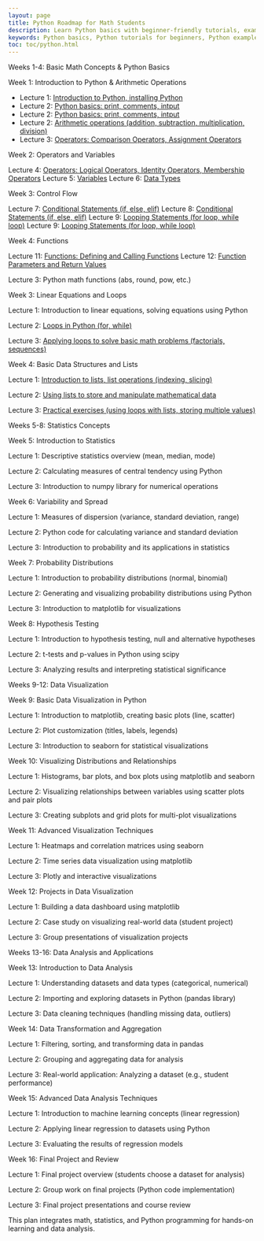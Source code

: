 ```yaml
---
layout: page
title: Python Roadmap for Math Students
description: Learn Python basics with beginner-friendly tutorials, examples, and exercises. Master Python programming concepts like print function, variables, comments, indentation and more. Perfect for students and professionals starting their Python journey.  
keywords: Python basics, Python tutorials for beginners, Python examples, Python exercises, Python print function, python comments Python variables, Python data types, Python programming for beginners, learn Python, Python coding exercises
toc: toc/python.html
---
```


Weeks 1-4: Basic Math Concepts & Python Basics

Week 1: Introduction to Python & Arithmetic Operations

- Lecture 1: [Introduction to Python, installing Python](docs/basics.md)
- Lecture 2: [Python basics: print, comments, intput](docs/basics.md)
- Lecture 2: [Python basics: print, comments, intput](docs/basics.md)
- Lecture 2: [Arithmetic operations (addition, subtraction, multiplication, division)](docs/operators.md)
- Lecture 3: [Operators: Comparison Operators, Assignment Operators](docs/operators.md)

Week 2: Operators and Variables

Lecture 4: [Operators: Logical Operators, Identity Operators, Membership Operators](docs/operators.md)
Lecture 5: [Variables](docs/variables.md)
Lecture 6: [Data Types](docs/data-types.md)

Week 3: Control Flow

Lecture 7: [Conditional Statements (if, else, elif)](docs/control-flow.md)
Lecture 8: [Conditional Statements (if, else, elif)](docs/control-flow.md)
Lecture 9: [Looping Statements (for loop, while loop)](docs/control-flow.md)
Lecture 9: [Looping Statements (for loop, while loop)](docs/control-flow.md)

Week 4: Functions

Lecture 11: [Functions: Defining and Calling Functions](docs/functions.md)
Lecture 12: [Function Parameters and Return Values](docs/functions.md)

Lecture 3: Python math functions (abs, round, pow, etc.)


Week 3: Linear Equations and Loops

Lecture 1: Introduction to linear equations, solving equations using Python

Lecture 2: [Loops in Python (for, while)](docs/control-flow.md) 

Lecture 3: [Applying loops to solve basic math problems (factorials, sequences)](docs/control-flow.md)


Week 4: Basic Data Structures and Lists

Lecture 1: [Introduction to lists, list operations (indexing, slicing)](docs/dss.md)

Lecture 2: [Using lists to store and manipulate mathematical data](docs/dss.md)

Lecture 3: [Practical exercises (using loops with lists, storing multiple values)](docs/dss.md)


Weeks 5-8: Statistics Concepts

Week 5: Introduction to Statistics

Lecture 1: Descriptive statistics overview (mean, median, mode)

Lecture 2: Calculating measures of central tendency using Python

Lecture 3: Introduction to numpy library for numerical operations


Week 6: Variability and Spread

Lecture 1: Measures of dispersion (variance, standard deviation, range)

Lecture 2: Python code for calculating variance and standard deviation

Lecture 3: Introduction to probability and its applications in statistics


Week 7: Probability Distributions

Lecture 1: Introduction to probability distributions (normal, binomial)

Lecture 2: Generating and visualizing probability distributions using Python

Lecture 3: Introduction to matplotlib for visualizations


Week 8: Hypothesis Testing

Lecture 1: Introduction to hypothesis testing, null and alternative hypotheses

Lecture 2: t-tests and p-values in Python using scipy

Lecture 3: Analyzing results and interpreting statistical significance

Weeks 9-12: Data Visualization

Week 9: Basic Data Visualization in Python

Lecture 1: Introduction to matplotlib, creating basic plots (line, scatter)

Lecture 2: Plot customization (titles, labels, legends)

Lecture 3: Introduction to seaborn for statistical visualizations


Week 10: Visualizing Distributions and Relationships

Lecture 1: Histograms, bar plots, and box plots using matplotlib and seaborn

Lecture 2: Visualizing relationships between variables using scatter plots and pair plots

Lecture 3: Creating subplots and grid plots for multi-plot visualizations


Week 11: Advanced Visualization Techniques

Lecture 1: Heatmaps and correlation matrices using seaborn

Lecture 2: Time series data visualization using matplotlib

Lecture 3: Plotly and interactive visualizations


Week 12: Projects in Data Visualization

Lecture 1: Building a data dashboard using matplotlib

Lecture 2: Case study on visualizing real-world data (student project)

Lecture 3: Group presentations of visualization projects



Weeks 13-16: Data Analysis and Applications

Week 13: Introduction to Data Analysis

Lecture 1: Understanding datasets and data types (categorical, numerical)

Lecture 2: Importing and exploring datasets in Python (pandas library)

Lecture 3: Data cleaning techniques (handling missing data, outliers)


Week 14: Data Transformation and Aggregation

Lecture 1: Filtering, sorting, and transforming data in pandas

Lecture 2: Grouping and aggregating data for analysis

Lecture 3: Real-world application: Analyzing a dataset (e.g., student performance)


Week 15: Advanced Data Analysis Techniques

Lecture 1: Introduction to machine learning concepts (linear regression)

Lecture 2: Applying linear regression to datasets using Python

Lecture 3: Evaluating the results of regression models


Week 16: Final Project and Review

Lecture 1: Final project overview (students choose a dataset for analysis)

Lecture 2: Group work on final projects (Python code implementation)

Lecture 3: Final project presentations and course review



This plan integrates math, statistics, and Python programming for hands-on learning and data analysis.


